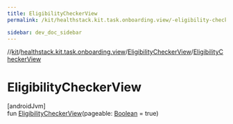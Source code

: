 ```yaml
---
title: EligibilityCheckerView
permalink: /kit/healthstack.kit.task.onboarding.view/-eligibility-checker-view/-eligibility-checker-view.html

sidebar: dev_doc_sidebar
---
```

//[kit](../../../kit.html)/[healthstack.kit.task.onboarding.view](../index.html)/[EligibilityCheckerView](index.html)/[EligibilityCheckerView](-eligibility-checker-view.html)



# EligibilityCheckerView



[androidJvm]\
fun [EligibilityCheckerView](-eligibility-checker-view.html)(pageable: [Boolean](https://kotlinlang.org/api/latest/jvm/stdlib/kotlin/-boolean/index.html) = true)




